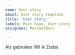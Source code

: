 ```yaml
---
name: User story
about: User story template
title: 'User story:'
labels: Must have, User story
assignees: MarsGotBars

---
```


Als gebruiker
Wil ik
Zodat
